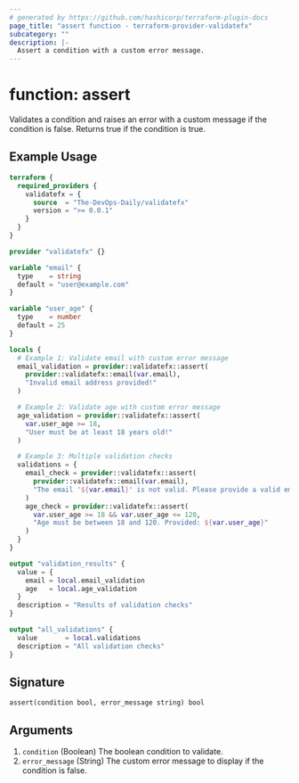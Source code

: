 ```yaml
---
# generated by https://github.com/hashicorp/terraform-plugin-docs
page_title: "assert function - terraform-provider-validatefx"
subcategory: ""
description: |-
  Assert a condition with a custom error message.
---
```


# function: assert

Validates a condition and raises an error with a custom message if the condition is false. Returns true if the condition is true.

## Example Usage

```terraform
terraform {
  required_providers {
    validatefx = {
      source  = "The-DevOps-Daily/validatefx"
      version = ">= 0.0.1"
    }
  }
}

provider "validatefx" {}

variable "email" {
  type    = string
  default = "user@example.com"
}

variable "user_age" {
  type    = number
  default = 25
}

locals {
  # Example 1: Validate email with custom error message
  email_validation = provider::validatefx::assert(
    provider::validatefx::email(var.email),
    "Invalid email address provided!"
  )

  # Example 2: Validate age with custom error message
  age_validation = provider::validatefx::assert(
    var.user_age >= 18,
    "User must be at least 18 years old!"
  )

  # Example 3: Multiple validation checks
  validations = {
    email_check = provider::validatefx::assert(
      provider::validatefx::email(var.email),
      "The email '${var.email}' is not valid. Please provide a valid email address."
    )
    age_check = provider::validatefx::assert(
      var.user_age >= 18 && var.user_age <= 120,
      "Age must be between 18 and 120. Provided: ${var.user_age}"
    )
  }
}

output "validation_results" {
  value = {
    email = local.email_validation
    age   = local.age_validation
  }
  description = "Results of validation checks"
}

output "all_validations" {
  value       = local.validations
  description = "All validation checks"
}
```

## Signature

<!-- signature generated by tfplugindocs -->
```text
assert(condition bool, error_message string) bool
```

## Arguments

<!-- arguments generated by tfplugindocs -->
1. `condition` (Boolean) The boolean condition to validate.
1. `error_message` (String) The custom error message to display if the condition is false.

